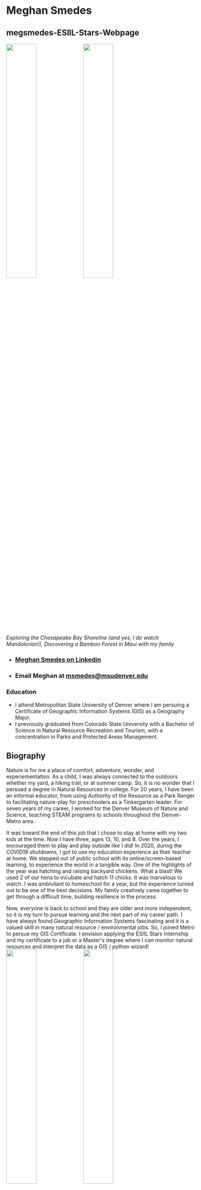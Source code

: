 # Meghan Smedes
## megsmedes-ESIIL-Stars-Webpage

<img src="https://user-images.githubusercontent.com/127235615/225438645-063f0dc2-fe58-4e51-9df1-cad0498e6110.jpeg" width="40%" height="40%"> <img src="https://user-images.githubusercontent.com/127235615/225683106-349e7696-820b-4b57-b35b-7101e4616373.jpg" width="40%" height="40%">

*Exploring the Chesapeake Bay Shoreline (and yes, I do watch Mandalorian!), Discovering a Bamboo Forest in Maui with my family*
- ### [Meghan Smedes on Linkedin](https://www.linkedin.com/in/meghan-smedes-4008586?lipi=urn%3Ali%3Apage%3Ad_flagship3_profile_view_base_contact_details%3BvyDu%2BOc%2BSL2hIYtFP5mLWA%3D%3D)
- ### Email Meghan at msmedes@msudenver.edu
### Education
- I attend Metropolitan State University of Denver where I am persuing a Certificate of Geographic Information Systems (GIS) as a Geography Major.
- I previously graduated from Colorado State University with a Bachelor of Science in Natural Resource Recreation and Tourism, with a concentration in Parks and Protected Areas Management.

## Biography 
Nature is for me a place of comfort, adventure, wonder, and experiementation. As a child, I was always connected to the outdoors whether my yard, a hiking trail, or at summer camp.  So, it is no wonder that I persued a degree in Natural Resources in college. For 20 years, I have been an informal educator, from using Authority of the Resource as a Park Ranger to facilitating nature-play for preschoolers as a Tinkergarten leader.  For seven years of my career, I worked for the Denver Museum of Nature and Science, teaching STEAM programs to schools throughout the Denver-Metro area. 

It was toward the end of this job that I chose to stay at home with my two kids at the time.  Now I have three, ages 13, 10, and 8.  Over the years, I encouraged them to play and play outside like I did!  In 2020, during the COVID19 shutdowns, I got to use my education experience as their teacher at home.  We stepped out of public school with its online/screen-based learning, to experience the world in a tangible way.  One of the highlights of the year was hatching and raising backyard chickens.  What a blast!  We used 2 of our hens to incubate and hatch 11 chicks.  It was marvelous to watch.  I was ambivilant to homeschool for a year, but the experience turned out to be one of the best decisions.  My family creatively came together to get through a difficult time, building resilience in the process.  

Now, everyone is back to school and they are older and more independent, so it is my turn to pursue learning and the next part of my career path. I have always found Geographic Information Systems fascinating and it is a valued skill in many natural resource / environmental jobs. So, I joined Metro to persue my GIS Certificate.  I envision applying the ESIIL Stars Internship and my certificate to a job or a Master's degree where I can monitor natural resources and interpret the data as a GIS / python wizard! 
<img src="https://user-images.githubusercontent.com/127235615/225677288-4eae5cc9-143c-4790-8a8f-5177e510036c.jpg" width="40%" height="40%"> <img src="https://user-images.githubusercontent.com/127235615/225681331-4fc8a646-ee48-48dd-9b87-b56aefc13844.jpg" width="40%" height="40%">

<img src="https://user-images.githubusercontent.com/127235615/225471958-05e8b776-fe8e-414f-85c6-c3ffc32ab5d6.jpg" width="40%" height="40%"> <img src="https://user-images.githubusercontent.com/127235615/225472919-4ef08ed6-50e2-4c1a-828c-404f7548a4c1.jpg" width="50%" height="50%">

*Hatching chicks during the pandemic.* 

## Excited for ESIIL Stars

 <img src="https://user-images.githubusercontent.com/127235615/225688829-00d65c0d-e170-427d-8b31-191c7ff0018c.jpg" width="25%" height="25%"> 
I am exited to learn python and other coding language as I know it is applicable to GIS and other programs.  I have already learned so much just by getting to build this website through github! 

I want to gain experience with the processes of data collection and analysis.  I am mulling around some hypotheses in my mind to try and think of things we could study for the summer project.  I love plants, so I am thinking of how they could be incorporated.  I am glad to be here and I looking forward to working with all of you!
